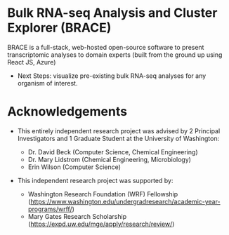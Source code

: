 # Bulk RNA-seq Analysis and Cluster Explorer (BRACE)
BRACE is a full-stack, web-hosted open-source software to present transcriptomic analyses to domain experts (built from the ground up using React JS, Azure)
- Next Steps: visualize pre-existing bulk RNA-seq analyses for any organism of interest.


# Acknowledgements
- This entirely independent research project was advised by 2 Principal Investigators and 1 Graduate Student at the University of Washington:
    - Dr. David Beck (Computer Science, Chemical Engineering)
    - Dr. Mary Lidstrom (Chemical Engineering, Microbiology)
    - Erin Wilson (Computer Science)
      
- This independent research project was supported by:
    - Washington Research Foundation (WRF) Fellowship (https://www.washington.edu/undergradresearch/academic-year-programs/wrff/)
    - Mary Gates Research Scholarship (https://expd.uw.edu/mge/apply/research/review/) 
